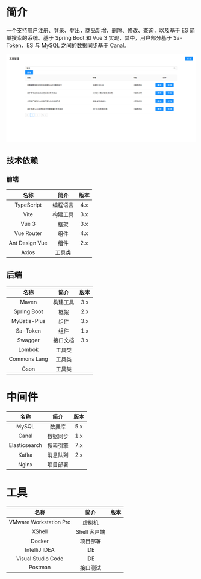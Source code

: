 # 简介

一个支持用户注册、登录、登出，商品新增、删除、修改、查询，以及基于 ES 简单搜索的系统。基于 Spring Boot 和 Vue 3 实现，其中，用户部分基于 Sa-Token，ES 与 MySQL 之间的数据同步基于 Canal。

![](./img/book-simple_search.png)

## 技术依赖

### 前端

|名称|简介|版本|
|:-:|:-:|:-:|
|TypeScript|编程语言|4.x|
|Vite|构建工具|3.x|
|Vue 3|框架|3.x|
|Vue Router|组件|4.x|
|Ant Design Vue|组件|2.x|
|Axios|工具类||

## 后端

|名称|简介|版本|
|:-:|:-:|:-:|
|Maven|构建工具|3.x|
|Spring Boot|框架|2.x|
|MyBatis-Plus|组件|3.x|
|Sa-Token|组件|1.x|
|Swagger|接口文档|3.x|
|Lombok|工具类||
|Commons Lang|工具类||
|Gson|工具类||

# 中间件

|名称|简介|版本|
|:-:|:-:|:-:|
|MySQL|数据库|5.x|
|Canal|数据同步|1.x|
|Elasticsearch|搜索引擎|7.x|
|Kafka|消息队列|2.x|
|Nginx|项目部署||

# 工具

|名称|简介|版本|
|:-:|:-:|:-:|
|VMware Workstation Pro|虚拟机||
|XShell|Shell 客户端||
|Docker|项目部署||
|IntelliJ IDEA|IDE||
|Visual Studio Code|IDE||
|Postman|接口测试||
